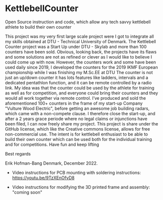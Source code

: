# KettlebellCounter
Open Source instruction and code, which allow any tech savvy kettlebell athlete to build their own counter

This project was my very first large scale project were I got to integrate all my skills obtained at DTU - Technical University of Denmark.
The Kettlebell Counter project was a Start Up under DTU - Skylab and more than 100 counters have been sold.
Obvious, looking back, the projects have its flaws and some solutions are not as refined or clever as I would like to believe I could come up with now.
However, the counters work and some have been used daily since 2019,
I developed the counters for the 2019 IKMF European championship while I was finishing my M.Sc.EE at DTU
The counter is not just an up/down counter it has lots features like ladders, intervals and a dedicated pentathlon function, and it can be remote controlled by a radio link.
My idea was that the counter could be used by the athlete for training as well as for competition, and everyone could bring their counters and they would all work together via remote control.
I’ve produced and sold the aforementioned 100+ counters in the frame of my start-up Company "Vulture Wood Electric", before getting an awesome job building radars, which came with a non-compete clause. 
I therefore close the start-up, and after a 2 years grace periode where no legal claims or injunctions have been filed, I can now freely share my project.
This project is share under the GitHub license, which like the Creative commons license, allows for free non-commercial use.
The intent is for kettlebell enthusiast to be able to build their own counter which can be used both for the individual training and for competitions.
Have fun and keep lifting

Best regards

Erik Hofman-Bang
Denmark, December 2022. 

- Video instructions for PCB mounting with soldering instructions: https://youtu.be/9TzXEnOfvD8

- Video instructions for modifying the 3D printed frame and assembly: "coming soon"

